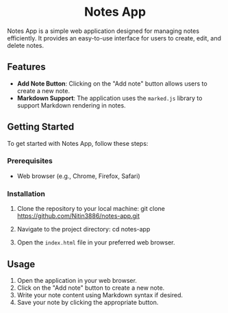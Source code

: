 # <center>Notes App</center>

Notes App is a simple web application designed for managing notes efficiently. It provides an easy-to-use interface for users to create, edit, and delete notes.

## Features

- **Add Note Button**: Clicking on the "Add note" button allows users to create a new note.
- **Markdown Support**: The application uses the `marked.js` library to support Markdown rendering in notes.

## Getting Started

To get started with Notes App, follow these steps:

### Prerequisites

- Web browser (e.g., Chrome, Firefox, Safari)

### Installation

1. Clone the repository to your local machine:
git clone https://github.com/Nitin3886/notes-app.git

2. Navigate to the project directory:
cd notes-app

3. Open the `index.html` file in your preferred web browser.

## Usage

1. Open the application in your web browser.
2. Click on the "Add note" button to create a new note.
3. Write your note content using Markdown syntax if desired.
4. Save your note by clicking the appropriate button.
